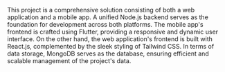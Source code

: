 This project is a comprehensive solution consisting of both a web application and a mobile app. A unified Node.js backend serves as the foundation for development across both platforms. The mobile app's frontend is crafted using Flutter, providing a responsive and dynamic user interface. On the other hand, the web application's frontend is built with React.js, complemented by the sleek styling of Tailwind CSS. In terms of data storage, MongoDB serves as the database, ensuring efficient and scalable management of the project's data.
